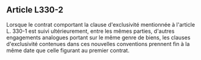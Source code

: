 Article L330-2
----
Lorsque le contrat comportant la clause d'exclusivité mentionnée à l'article L.
330-1 est suivi ultérieurement, entre les mêmes parties, d'autres engagements
analogues portant sur le même genre de biens, les clauses d'exclusivité
contenues dans ces nouvelles conventions prennent fin à la même date que celle
figurant au premier contrat.
